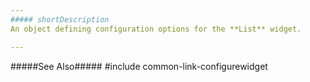 ```yaml
---
##### shortDescription
An object defining configuration options for the **List** widget.

---
```

#####See Also#####
#include common-link-configurewidget